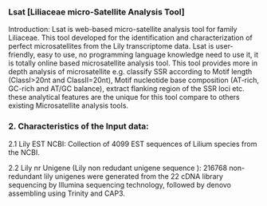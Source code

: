 ### Lsat [Liliaceae micro-Satellite Analysis Tool] 
Introduction: 
Lsat is web-based micro-satellite analysis tool for family Liliaceae. 
This tool developed for the identification and characterization of perfect microsatellites from the Lily transcriptome data. 
Lsat is user-friendly, easy to use, no programming language knowledge need to use it, it is totally online based microsatellite analysis tool. 
This tool provides more in depth analysis of microsatellite e.g. classify SSR according to Motif length (ClassI>20nt and ClassII=20nt),
Motif nucleotide base composition (AT-rich, GC-rich and AT/GC balance), extract flanking region of the SSR loci etc. 
these analytical features are the unique for this tool compare to others existing Microsatellite analysis tools.

###  2. Characteristics of the Input data:
2.1 Lily EST NCBI: Collection of 4099 EST sequences of Lilium species from the NCBI.

2.2 Lily nr Unigene (Lily non redudant unigene sequence ): 216768 non-redundant lily unigenes were generated from the 22 cDNA library sequencing by Illumina sequencing technology, followed by denovo assembling using Trinity and CAP3.

